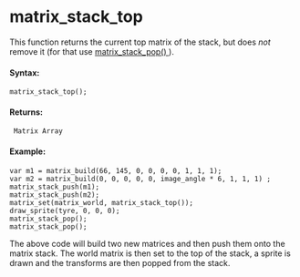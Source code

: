 # matrix_stack_top

This function returns the current top matrix of the stack, but does
*not* remove it (for that use [ matrix_stack_pop()
](matrix_stack_pop) ).

#### Syntax:

``` gml
matrix_stack_top();
```

#### Returns:

``` gml
 Matrix Array
```

#### Example:

``` gml
var m1 = matrix_build(66, 145, 0, 0, 0, 0, 1, 1, 1);
var m2 = matrix_build(0, 0, 0, 0, 0, image_angle * 6, 1, 1, 1) ;
matrix_stack_push(m1);
matrix_stack_push(m2);
matrix_set(matrix_world, matrix_stack_top());
draw_sprite(tyre, 0, 0, 0);
matrix_stack_pop();
matrix_stack_pop();
```

The above code will build two new matrices and then push them onto the
matrix stack. The world matrix is then set to the top of the stack, a
sprite is drawn and the transforms are then popped from the stack.
